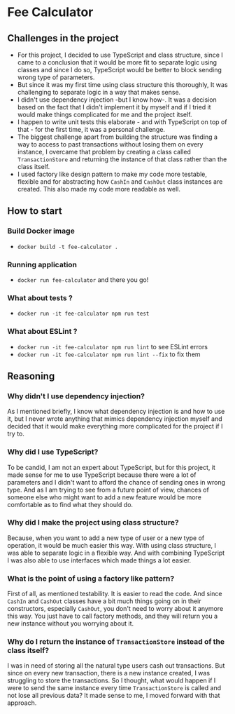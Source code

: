 # Fee Calculator

## Challenges in the project

- For this project, I decided to use TypeScript and class structure, since I came to a conclusion that it would be
more fit to separate logic using classes and since I do so, TypeScript would be better to block sending wrong type
of parameters.
- But since it was my first time using class structure this thoroughly, It was challenging to separate logic in a way that makes sense.
- I didn't use dependency injection -but I know how-. It was a decision based on the fact that I didn't implement it
by myself and if I tried it would make things complicated for me and the project itself.
- I happen to write unit tests this elaborate - and with TypeScript on top of that - for the first time, it was a personal challenge.
- The biggest challenge apart from building the structure was finding a way to access to past transactions without losing them on every instance,
I overcame that problem by creating a class called `TransactionStore` and returning the instance of that class rather than the class itself.
- I used factory like design pattern to make my code more testable, flexible and 
for abstracting how `CashIn` and `CashOut` class instances are created. This also made my code more readable as well.

## How to start

### Build Docker image

- `docker build -t fee-calculator .`

### Running application

- `docker run fee-calculator`
and there you go!

### What about tests ?

- `docker run -it fee-calculator npm run test`

### What about ESLint ? 

- `docker run -it fee-calculator npm run lint` to see ESLint errors
- `docker run -it fee-calculator npm run lint --fix` to fix them

## Reasoning

### Why didn't I use dependency injection?
As I mentioned briefly, I know what dependency injection is and how to use it, but I never wrote anything
that mimics dependency injection myself and decided that it would make everything more complicated for the project if I try to.

### Why did I use TypeScript?
To be candid, I am not an expert about TypeScript, but for this project, it made sense for me to use TypeScript because
there were a lot of parameters and I didn't want to afford the chance of sending ones in wrong type. And as I am trying to see from
a future point of view, chances of someone else who might want to add a new feature would be more comfortable as to find what they should do.

### Why did I make the project using class structure?
Because, when you want to add a new type of user or a new type of operation, it would be much easier this way. With using class structure,
I was able to separate logic in a flexible way. And with combining TypeScript I was also able to use interfaces which made things a lot easier.

### What is the point of using a factory like pattern?
First of all, as mentioned testability. It is easier to read the code. And since `CashIn` and `CashOut` classes have a bit much things going on in their constructors,
especially `CashOut`, you don't need to worry about it anymore this way. You just have to call factory methods, and they will return you a new instance without you worrying about it.


### Why do I return the instance of `TransactionStore` instead of the class itself?
I was in need of storing all the natural type users cash out transactions. But since on every new transaction, there is a new instance created,
I was struggling to store the transactions. So I thought, what would happen if I were to send the same instance every time `TransactionStore` is called
and not lose all previous data? It made sense to me, I moved forward with that approach.
